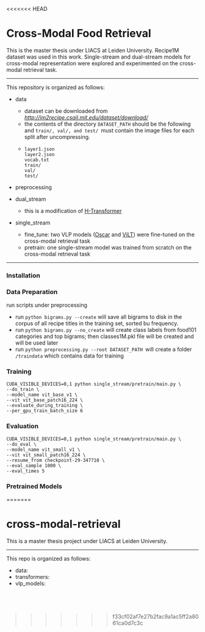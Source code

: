 <<<<<<< HEAD
# Cross-Modal Food Retrieval

This is the master thesis under LIACS at Leiden University.  Recipe1M dataset was used in this work. Single-stream and dual-stream models for cross-modal representation were explored and experimented on the cross-modal retrieval task.

---

This repository is organized as follows:

* data

  * dataset can be downloaded from *http://im2recipe.csail.mit.edu/dataset/download/*
  * the contents of the directory `DATASET_PATH` should be the following and `train/, val/, and test/ `must contain the image files for each split after uncompressing.
  * ```
    layer1.json
    layer2.json
    vocab.txt
    train/
    val/
    test/
    ```
* preprocessing
* dual_stream

  * this is a modification of [H-Transformer](https://github.com/amzn/image-to-recipe-transformers)
* single_stream

  * fine_tune: two VLP models ([Oscar](https://github.com/microsoft/Oscar) and [ViLT](https://github.com/dandelin/ViLT)) were fine-tuned on the cross-modal retrieval task
  * pretrain: one single-stream model was trained from scratch on the cross-modal retrieval task

---

### Installation

### Data Preparation

run scripts under preprocessing

* run `python bigrams.py --create` will save all bigrams to disk in the corpus of all recipe titles in the training set, sorted bu frequency.
* run `python bigrams.py --no_create` will create class labels from food101 categories and top bigrams; then classes1M.pkl file will be created and will be used later
* run `python preprocessing.py --root DATASET_PATH `will create a folder `/traindata` which contains data for training

### Training

```
CUDA_VISIBLE_DEVICES=0,1 python single_stream/pretrain/main.py \
--do_train \
--model_name vit_base_v1 \
--vit vit_base_patch16_224 \
--evaluate_during_training \
--per_gpu_train_batch_size 6
```

### Evaluation

```
CUDA_VISIBLE_DEVICES=0,1 python single_stream/pretrain/main.py \
--do_eval \
--model_name vit_small_v1 \
--vit vit_small_patch16_224 \
--resume_from checkpoint-29-347710 \
--eval_sample 1000 \
--eval_times 5
```

### Pretrained Models
=======
# cross-modal-retrieval

This is a master thesis project under LIACS at Leiden University.

---

This repo is organized as follows:

* data:
* transformers:
* vlp_models:


```




```
>>>>>>> f33cf02af7e27b2fac9a1ac5ff2a8061ca0d7c3c
